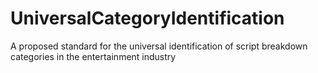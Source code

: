# UniversalCategoryIdentification
A proposed standard for the universal identification of script breakdown categories in the entertainment industry
